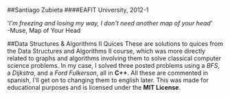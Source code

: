 ##Santiago Zubieta
####EAFIT University, 2012-1

'*I'm freezing and losing my way, I don't need another map of your head*'  
-Muse, Map of Your Head

##Data Structures & Algorithms II Quices
These are solutions to quices from the Data Structures and Algorithms II course, which was more directly related to graphs and algorithms involving them to solve classical computer science problems. In my case, I solved three posted problems using a *BFS*, a *Dijkstra*, and a *Ford Fulkerson*, all in **C++**. All these are commented in spanish, I'll get on to changing them to english later. This was made for educational purposes and is licensed under the **MIT License**.
